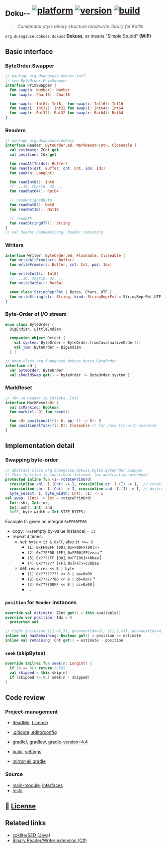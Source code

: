 # <sub>Doku--</sub> [![platform]](https://kotlinlang.org/api/latest/jvm/stdlib/kotlin.io/index.html) [![version]](build.gradle) [![build]](https://travis-ci.com/duangsuse/Dokuss)
[platform]: https://img.shields.io/badge/kotlin-jvm--1.3-orange?style=flat-square&logo=kotlin
[version]: https://img.shields.io/badge/version-1.0-informational?style=flat-square
[build]: https://img.shields.io/travis/com/duangsuse/Dokuss?style=flat-square

> _Combinator style binary structure read/write library for Kotlin_

`org.duangsuse.dokuss:dokuss`
__Dokuss__, _ss_ means "Simple Stupid" __(WIP)__

## Basic interface

### ByteOrder.Swapper

```kotlin
// package org.duangsuse.dokuss.intf
// see ByteOrder.PrimSwapper
interface PrimSwapper {
  fun swap(n: Number): Number
  fun swap(c: Char16): Char16

  fun swap(i: Int8): Int8   fun swap(i: Int16): Int16
  fun swap(i: Int32): Int32 fun swap(i: Int64): Int64
  fun swap(r: Rat32): Rat32 fun swap(r: Rat64): Rat64
}
```

### Readers

```kotlin
// package org.duangsuse.dokuss
interface Reader: ByteOrder.ed, MarkReset<Cnt>, Closeable {
  val estimate: ZCnt get
  val position: Idx get

  fun readAllTo(dst: Buffer)
  fun readTo(dst: Buffer, cnt: Cnt, idx: Idx)
  fun seek(n: LongCnt)

  fun readInt8(): Int8
  // ...16, char16, 32, ...
  fun readRat64(): Rat64

  // readUnsignedByte
  fun readNat8(): Nat8
  fun readNat16(): Nat16

  // readUTF
  fun readStringUTF(): String
}
// val Reader.hasRemaining, Reader.remaining
```

### Writers

```kotlin
interface Writer: ByteOrder.ed, Flushable, Closeable {
  fun writeAllFrom(src: Buffer)
  fun writeFrom(src: Buffer, cnt: Cnt, pos: Idx)

  fun writeInt8(i: Int8)
  // ...16, char16, 32, ...
  fun writeRat64(r: Rat64)

  enum class StringReprFmt { Bytes, Chars, UTF }
  fun writeString(str: String, kind: StringReprFmt = StringReprFmt.UTF)
}
```

### Byte-Order of I/O stream

```kotlin
enum class ByteOrder {
  BigEndian, LittleEndian;

  companion object Detect {
    val system: ByteOrder = ByteOrder.fromJava(nativeOrder())
    val jvm: ByteOrder = BigEndian
  } }
```

```kotlin
// enum class org.duangsuse.dokuss.bytes.ByteOrder
interface ed {
  var byteOrder: ByteOrder
  val shouldSwap get() = byteOrder != ByteOrder.system }
```

### MarkReset

```kotlin
// <D> in Reader is Cnt(aka. Int)
interface MarkReset<D> {
  val isMarking: Boolean
  fun mark(rl: D) fun reset()

  fun <R> positional(rl: D, op: () -> R): R
  fun positionalTask(rl: D): Closeable // for Java try-with-resource
}
```

## Implementation detail

### Swapping byte-order

```kotlin
// abstract class org.duangsuse.dokuss.bytes.ByteOrder.Swapper
// This function is functional-inlined, low abstraction-overhead
protected inline fun <I> rotatePrimOrd(
  crossinline shl: I.(Cnt) -> I, crossinline or: I.(I) -> I,  // construct I
  crossinline shr: I.(Cnt) -> I, crossinline and: I.(I) -> I, // destruct I
  byte_select: I, byte_width: Cnt): (I) -> I
val swap: (Int) -> Int = rotatePrimOrd(
  Int::shl, Int::or,
  Int::ushr, Int::and,
  0xFF, byte_width = Int.SIZE_BYTES)
```

Example 0: given an integral `0xFF00FF00`
+ copy: `res`(empty by-value instance) = `it`
+ repeat `4` times:
  + set: `byte` = `it & 0xFF`, also `it >>= 8`
    + `(1) 0xFF00FF [00]`, `0xFF00FF[00]>>`
    + `(2) 0x??FF00 [FF]`, `0xFF00[FF]>>aa` *
    + `(3) 0x????FF [00]`, `0xFF[00]>>bbaa` |
    + `(4) 0x?????? [FF]`, `0x[FF]>>ccbbaa`
  + set: `res` = `res << 8 | byte`
    + `(1) 0x???????? << 8 | aa=0x00`
    + `(2) 0x??????00 << 8 | bb=0xFF` *
    + `(3) 0x????00FF << 8 | cc=0x00` |
    + ...
    
### `position` for `Reader` instances

```kotlin
override val estimate: ZCnt get() = this.available()
override var position: Idx = 0
  protected set

// right-inclusive ([1,>2,3], pos=nextIdx=3); ([1,2,>3], pos=nextIdx=4, >size)
inline val hasRemaining: Boolean get() = position <= estimate
inline val remaining: Cnt get() = estimate - position
```

### `seek` (skipBytes)

```kotlin
override tailrec fun seek(n: LongCnt) {
  if (n == 0L) return //EOS
  val skipped = this.skip(n)
  if (skipped != 0L) seek(n - skipped)
}
```

## Code review

### Project-management

+ [ReadMe](README.md), [License](LICENSE)
+ [.gitigore](.gitignore) [.editorconfig](.editorconfig)


+ [gradle/](gradle), [gradlew](gradlew), [gradle-version=4.4](gradle/wrapper/gradle-wrapper.properties)
+ [build](build.gradle), [settings](settings.gradle)
+ [mirror-ali.gradle](gradle/mirror-ali.gradle)

### Source

+ [main-module](src/main/kotlin), [interfaces](src/main/kotlin/org/duangsuse/dokuss/intf)
+ [tests](src/test/kotlin/org/duangsuse/dokuss)

## 📓 [License](LICENSE)

## Related links

+ [sdklite/SED (Java)](https://github.com/sdklite/sed/blob/master/src/main/java/com/sdklite/sed/)
+ [Binary Reader/Writer extension (C#)](https://www.cnblogs.com/conmajia/p/a-more-powerful-binary-reader-writer.html)

